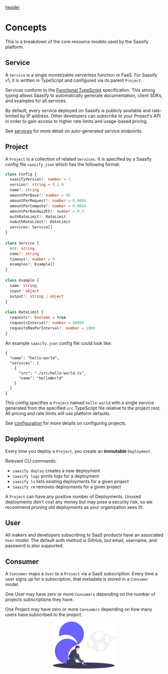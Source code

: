 [header](_header.md ':include')

# Concepts

This is a breakdown of the core resource models used by the Saasify platform.

## Service

A `Service` is a single monetizable serverless function or FaaS. For Saasify v1, it is written in TypeScript and configured via its parent `Project`.

Services conform to the [Functional TypeScript](https://github.com/transitive-bullshit/functional-typescript) specification. This strong typing allows Saasify to automatically generate documentation, client SDKs, and examples for all services.

By default, every service deployed on Saasify is publicly available and rate-limited by IP address. Other developers can *subscribe* to your Project's API in order to gain access to higher rate limits and usage-based pricing.

See [services](./services.md) for more detail on auto-generated service endpoints.

## Project

A `Project` is a collection of related `Services`. It is specified by a Saasify config file `saasify.json` which has the following format:

```ts
class Config {
  saasifyVersion?: number = 1
  version?: string = 0.1.0
  name?: string
  amountPerBase?: number = 99
  amountPerRequest?: number = 0.0004
  amountPerCompute?: number = 0.0034
  amountPerBandwidth?: number = 0.2
  authRateLimit?: RateLimit
  noAuthRateLimit?: RateLimit
  services: Service[]
}

class Service {
  src: string
  name?: string
  timeout?: number = 0
  examples?: Example[]
}

class Example {
  name: string
  input: object
  output?: string | object
}

class RateLimit {
  requests?: boolean = true
  requestsInterval?: number = 60000
  requestsMaxPerInterval?: number = 1000
}
```

An example `saasify.json` config file could look like:

```
{
  "name": "hello-world",
  "services": [
    {
      "src": "./src/hello-world.ts",
      "name": "helloWorld"
    }
  ]
}
```

This config specifies a `Project` named `hello-world` with a single service generated from the specified `src` TypeScript file relative to the project root. All pricing and rate limits will use platform defaults.

See [configuration](./configuration.md) for more details on configuring projects.

## Deployment

Every time you deploy a `Project`, you create an **immutable** `Deployment`.

Relevant CLI commands:

- `saasify deploy` creates a new deployment
- `saasify logs` prints logs for a deployment
- `saasify ls` lists existing deployments for a given project
- `saasify rm` removes deployments for a given project

A `Project` can have any positive number of Deployments. Unused deployments don't cost any money but may pose a security risk, so we recommend pruning old deployments as your organization sees fit.

## User

All makers and developers subscribing to SaaS products have an associated `User` model. The default auth method is GitHub, but email, username, and password is also supported.

## Consumer

A `Consumer` maps a `User` to a `Project` via a SaaS subscription. Every time a user signs up for a subscription, that metadata is stored in a `Consumer` model.

One User may have zero or more `Consumers` depending on the number of projects subscriptions they have.

One Project may have zero or more `Consumers` depending on how many users have subscribed to the project.

<p align="center">
  <img src="./_media/undraw/creative_thinking.svg" alt="Creative thinking" width="200" />
</p>
